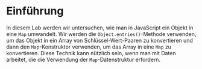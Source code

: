 # Einführung

In diesem Lab werden wir untersuchen, wie man in JavaScript ein Objekt in eine `Map` umwandelt. Wir werden die `Object.entries()`-Methode verwenden, um das Objekt in ein Array von Schlüssel-Wert-Paaren zu konvertieren und dann den `Map`-Konstruktor verwenden, um das Array in eine `Map` zu konvertieren. Diese Technik kann nützlich sein, wenn man mit Daten arbeitet, die die Verwendung der `Map`-Datenstruktur erfordern.
